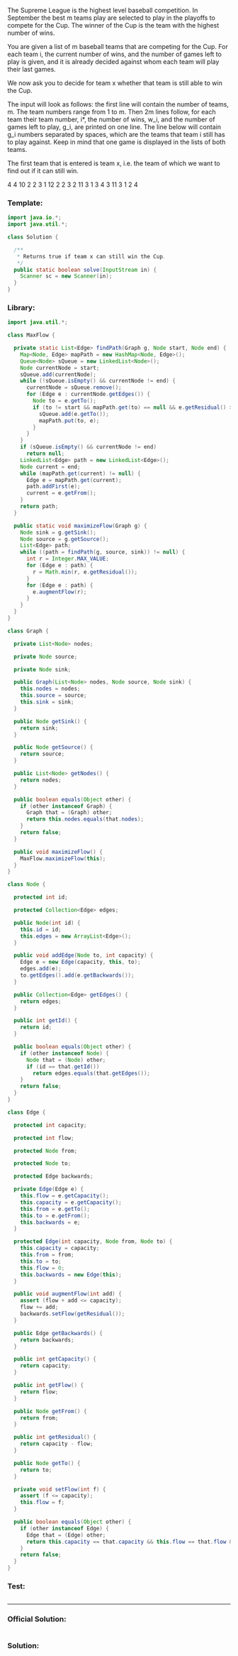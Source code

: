 The Supreme League is the highest level baseball competition. In September the best m teams play are selected to play
in the playoffs to compete for the Cup. The winner of the Cup is the team with the highest number of wins.

You are given a list of m baseball teams that are competing for the Cup. For each team i, the current number of wins,
and the number of games left to play is given, and it is already decided against whom each team will play their last games.

We now ask you to decide for team x whether that team is still able to win the Cup.

The input will look as follows: the first line will contain the number of teams, m.
The team numbers range from 1 to m. Then 2m lines follow, for each team their team number, i*, the number of wins, w_i,
and the number of games left to play, g_i, are printed on one line. The line below will contain g_i numbers
separated by spaces, which are the teams that team i still has to play against. Keep in mind that one game is displayed
in the lists of both teams.

The first team that is entered is team x, i.e. the team of which we want to find out if it can still win.

4 
4 10 2
2 3
1 12 2
2 3 
2 11 3
1 3 4
3 11 3
1 2 4

### Template:
```java
import java.io.*;
import java.util.*;

class Solution {

  /**
   * Returns true if team x can still win the Cup.
   */
  public static boolean solve(InputStream in) {
    Scanner sc = new Scanner(in);
  }
}


```

### Library:
```java
import java.util.*;

class MaxFlow {

  private static List<Edge> findPath(Graph g, Node start, Node end) {
    Map<Node, Edge> mapPath = new HashMap<Node, Edge>();
    Queue<Node> sQueue = new LinkedList<Node>();
    Node currentNode = start;
    sQueue.add(currentNode);
    while (!sQueue.isEmpty() && currentNode != end) {
      currentNode = sQueue.remove();
      for (Edge e : currentNode.getEdges()) {
        Node to = e.getTo();
        if (to != start && mapPath.get(to) == null && e.getResidual() > 0) {
          sQueue.add(e.getTo());
          mapPath.put(to, e);
        }
      }
    }
    if (sQueue.isEmpty() && currentNode != end)
      return null;
    LinkedList<Edge> path = new LinkedList<Edge>();
    Node current = end;
    while (mapPath.get(current) != null) {
      Edge e = mapPath.get(current);
      path.addFirst(e);
      current = e.getFrom();
    }
    return path;
  }

  public static void maximizeFlow(Graph g) {
    Node sink = g.getSink();
    Node source = g.getSource();
    List<Edge> path;
    while ((path = findPath(g, source, sink)) != null) {
      int r = Integer.MAX_VALUE;
      for (Edge e : path) {
        r = Math.min(r, e.getResidual());
      }
      for (Edge e : path) {
        e.augmentFlow(r);
      }
    }
  }
}

class Graph {

  private List<Node> nodes;

  private Node source;

  private Node sink;

  public Graph(List<Node> nodes, Node source, Node sink) {
    this.nodes = nodes;
    this.source = source;
    this.sink = sink;
  }

  public Node getSink() {
    return sink;
  }

  public Node getSource() {
    return source;
  }

  public List<Node> getNodes() {
    return nodes;
  }

  public boolean equals(Object other) {
    if (other instanceof Graph) {
      Graph that = (Graph) other;
      return this.nodes.equals(that.nodes);
    }
    return false;
  }

  public void maximizeFlow() {
    MaxFlow.maximizeFlow(this);
  }
}

class Node {

  protected int id;

  protected Collection<Edge> edges;

  public Node(int id) {
    this.id = id;
    this.edges = new ArrayList<Edge>();
  }

  public void addEdge(Node to, int capacity) {
    Edge e = new Edge(capacity, this, to);
    edges.add(e);
    to.getEdges().add(e.getBackwards());
  }

  public Collection<Edge> getEdges() {
    return edges;
  }

  public int getId() {
    return id;
  }

  public boolean equals(Object other) {
    if (other instanceof Node) {
      Node that = (Node) other;
      if (id == that.getId())
        return edges.equals(that.getEdges());
    }
    return false;
  }
}

class Edge {

  protected int capacity;

  protected int flow;

  protected Node from;

  protected Node to;

  protected Edge backwards;

  private Edge(Edge e) {
    this.flow = e.getCapacity();
    this.capacity = e.getCapacity();
    this.from = e.getTo();
    this.to = e.getFrom();
    this.backwards = e;
  }

  protected Edge(int capacity, Node from, Node to) {
    this.capacity = capacity;
    this.from = from;
    this.to = to;
    this.flow = 0;
    this.backwards = new Edge(this);
  }

  public void augmentFlow(int add) {
    assert (flow + add <= capacity);
    flow += add;
    backwards.setFlow(getResidual());
  }

  public Edge getBackwards() {
    return backwards;
  }

  public int getCapacity() {
    return capacity;
  }

  public int getFlow() {
    return flow;
  }

  public Node getFrom() {
    return from;
  }

  public int getResidual() {
    return capacity - flow;
  }

  public Node getTo() {
    return to;
  }

  private void setFlow(int f) {
    assert (f <= capacity);
    this.flow = f;
  }

  public boolean equals(Object other) {
    if (other instanceof Edge) {
      Edge that = (Edge) other;
      return this.capacity == that.capacity && this.flow == that.flow && this.from.getId() == that.getFrom().getId() && this.to.getId() == that.getTo().getId();
    }
    return false;
  }
}
```

### Test:
```java

```

___________________________________________________________________________________________________________________
### Official Solution:
```java

```

### Solution:
```java

```
